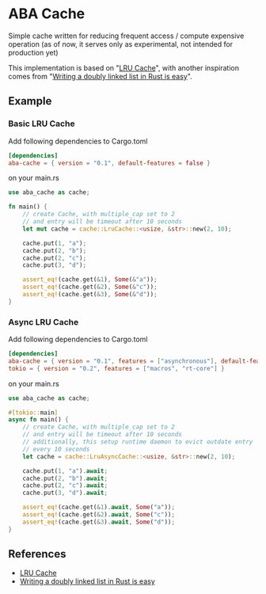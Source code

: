# ABA Cache

Simple cache written for reducing frequent access / compute expensive operation (as of now, it serves only as experimental, not intended for production yet)

This implementation is based on "[LRU Cache](https://github.com/jeromefroe/lru-rs)", with another inspiration comes from "[Writing a doubly linked list in Rust is easy](https://www.reddit.com/r/rust/comments/7zsy72/writing_a_doubly_linked_list_in_rust_is_easy/)".

## Example

### Basic LRU Cache

Add following dependencies to Cargo.toml

```toml
[dependencies]
aba-cache = { version = "0.1", default-features = false }
```

on your main.rs

```rust
use aba_cache as cache;

fn main() {
    // create Cache, with multiple_cap set to 2
    // and entry will be timeout after 10 seconds
    let mut cache = cache::LruCache::<usize, &str>::new(2, 10);

    cache.put(1, "a");
    cache.put(2, "b");
    cache.put(2, "c");
    cache.put(3, "d");

    assert_eq!(cache.get(&1), Some(&"a"));
    assert_eq!(cache.get(&2), Some(&"c"));
    assert_eq!(cache.get(&3), Some(&"d"));
}
```

### Async LRU Cache

Add following dependencies to Cargo.toml

```toml
[dependencies]
aba-cache = { version = "0.1", features = ["asynchronous"], default-features = false }
tokio = { version = "0.2", features = ["macros", "rt-core"] }
```

on your main.rs

```rust
use aba_cache as cache;

#[tokio::main]
async fn main() {
    // create Cache, with multiple_cap set to 2
    // and entry will be timeout after 10 seconds
    // additionally, this setup runtime daemon to evict outdate entry
    // every 10 seconds
    let cache = cache::LruAsyncCache::<usize, &str>::new(2, 10);

    cache.put(1, "a").await;
    cache.put(2, "b").await;
    cache.put(2, "c").await;
    cache.put(3, "d").await;

    assert_eq!(cache.get(&1).await, Some("a"));
    assert_eq!(cache.get(&2).await, Some("c"));
    assert_eq!(cache.get(&3).await, Some("d"));
}
```

## References

- [LRU Cache](https://github.com/jeromefroe/lru-rs)
- [Writing a doubly linked list in Rust is easy](https://www.reddit.com/r/rust/comments/7zsy72/writing_a_doubly_linked_list_in_rust_is_easy/)
